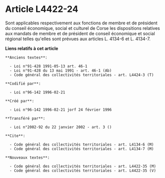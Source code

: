 # Article L4422-24

Sont applicables respectivement aux fonctions de membre et de président du conseil économique, social et culturel de Corse
les dispositions relatives aux mandats de membre et de président de conseil économique et social régional telles qu'elles
sont prévues aux articles L. 4134-6 et L. 4134-7.

**Liens relatifs à cet article**

	**Anciens textes**:

	  - Loi n°91-428 1991-05-13 art. 46-1
	  - Loi n°91-428 du 13 mai 1991 - art. 46-1 (Ab)
	  - Code général des collectivités territoriales - art. L4424-3 (T)

	**Codifié par**:

	  - Loi n°96-142 1996-02-21

	**Créé par**:

	  - Loi n°96-142 1996-02-21 jorf 24 février 1996

	**Transféré par**:

	  - Loi n°2002-92 du 22 janvier 2002 - art. 3 ()

	**Cite**:

	  - Code général des collectivités territoriales - art. L4134-6 (M)
	  - Code général des collectivités territoriales - art. L4134-7 (M)

	**Nouveaux textes**:

	  - Code général des collectivités territoriales - art. L4422-35 (M)
	  - Code général des collectivités territoriales - art. L4422-35 (V)
